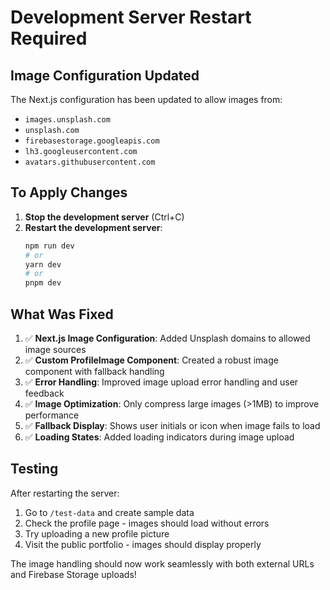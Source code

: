 # Development Server Restart Required

## Image Configuration Updated

The Next.js configuration has been updated to allow images from:
- `images.unsplash.com`
- `unsplash.com`
- `firebasestorage.googleapis.com`
- `lh3.googleusercontent.com`
- `avatars.githubusercontent.com`

## To Apply Changes

1. **Stop the development server** (Ctrl+C)
2. **Restart the development server**:
   ```bash
   npm run dev
   # or
   yarn dev
   # or
   pnpm dev
   ```

## What Was Fixed

1. ✅ **Next.js Image Configuration**: Added Unsplash domains to allowed image sources
2. ✅ **Custom ProfileImage Component**: Created a robust image component with fallback handling
3. ✅ **Error Handling**: Improved image upload error handling and user feedback
4. ✅ **Image Optimization**: Only compress large images (>1MB) to improve performance
5. ✅ **Fallback Display**: Shows user initials or icon when image fails to load
6. ✅ **Loading States**: Added loading indicators during image upload

## Testing

After restarting the server:
1. Go to `/test-data` and create sample data
2. Check the profile page - images should load without errors
3. Try uploading a new profile picture
4. Visit the public portfolio - images should display properly

The image handling should now work seamlessly with both external URLs and Firebase Storage uploads!
